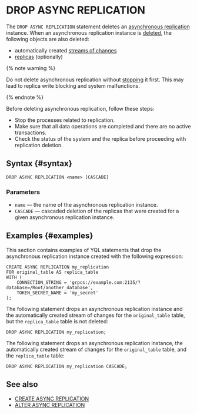 # DROP ASYNC REPLICATION

The `DROP ASYNC REPLICATION` statement deletes an [asynchronous replication](../../../concepts/async-replication.md) instance. When an asynchronous replication instance is [deleted](../../../concepts/async-replication.md#drop), the following objects are also deleted:

* automatically created [streams of changes](../../../concepts/glossary.md#changefeed)
* [replicas](../../../concepts/glossary.md#replica-object) (optionally)

{% note warning %}

Do not delete asynchronous replication without [stopping](alter-async-replication.md) it first. This may lead to replica write blocking and system malfunctions.

{% endnote %}

Before deleting asynchronous replication, follow these steps:

- Stop the processes related to replication.
- Make sure that all data operations are completed and there are no active transactions.
- Check the status of the system and the replica before proceeding with replication deletion.

## Syntax {#syntax}

```yql
DROP ASYNC REPLICATION <name> [CASCADE]
```

### Parameters

* `name` — the name of the asynchronous replication instance.
* `CASCADE` — cascaded deletion of the replicas that were created for a given asynchronous replication instance.

## Examples {#examples}

This section contains examples of YQL statements that drop the asynchronous replication instance created with the following expression:

```yql
CREATE ASYNC REPLICATION my_replication
FOR original_table AS replica_table
WITH (
    CONNECTION_STRING = 'grpcs://example.com:2135/?database=/Root/another_database',
    TOKEN_SECRET_NAME = 'my_secret'
);
```

The following statement drops an asynchronous replication instance and the automatically created stream of changes for the `original_table` table, but the `replica_table` table is not deleted:

```yql
DROP ASYNC REPLICATION my_replication;
```

The following statement drops an asynchronous replication instance, the automatically created stream of changes for the `original_table` table, and the `replica_table` table:

```yql
DROP ASYNC REPLICATION my_replication CASCADE;
```

## See also

* [CREATE ASYNC REPLICATION](create-async-replication.md)
* [ALTER ASYNC REPLICATION](alter-async-replication.md)
